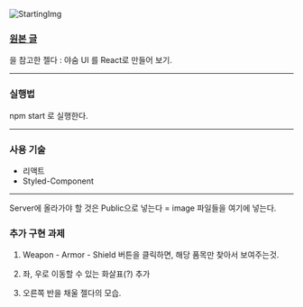 ![StartingImg](https://user-images.githubusercontent.com/28921656/103332836-f92a5c80-4aae-11eb-99ca-a7bcb3d96cef.PNG)

<h3><a href="https://dev.to/flagrede/how-to-replicate-the-zelda-botw-interface-with-react-tailwind-and-framer-motion-part-1-298g">원본 글</a></h3>

을 참고한 젤다 : 야숨 UI 를 React로 만들어 보기.
<hr/>

<h3>실행법</h3>
npm start 로 실행한다.

<hr/>
<h3>사용 기술</h3>
<ul>
  <li>리액트</li>  
  <li>Styled-Component</li>
</ul>

<hr/>
Server에 올라가야 할 것은 Public으로 넣는다 = image 파일들을 여기에 넣는다.

<h3>추가 구현 과제</h3>

1. Weapon - Armor - Shield 버튼을 클릭하면, 해당 품목만 찾아서 보여주는것.

2. 좌, 우로 이동할 수 있는 화살표(?) 추가

3. 오른쪽 반을 채울 젤다의 모습.

